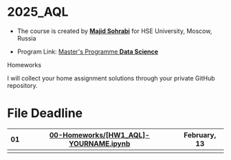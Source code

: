 # 2025_AQL

- The course is created by [**Majid Sohrabi**](https://www.hse.ru/en/org/persons/401648437) for HSE University, Moscow, Russia

- Program Link: [Master's Programme **Data Science**](https://www.hse.ru/en/ma/datasci/)

Homeworks

I will collect your home assignment solutions through your private GitHub repository.

#	File	Deadline

| 01 | [00-Homeworks/[HW1_AQL]-YOURNAME.ipynb](00-Homeworks/[HW1_AQL]-YOURNAME.ipynb)| February, 13 |
| -- | ------------------------| ------- |
|  | |  |
